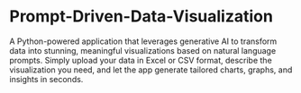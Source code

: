 # Prompt-Driven-Data-Visualization
A Python-powered application that leverages generative AI to transform data into stunning, meaningful visualizations based on natural language prompts. Simply upload your data in Excel or CSV format, describe the visualization you need, and let the app generate tailored charts, graphs, and insights in seconds.

